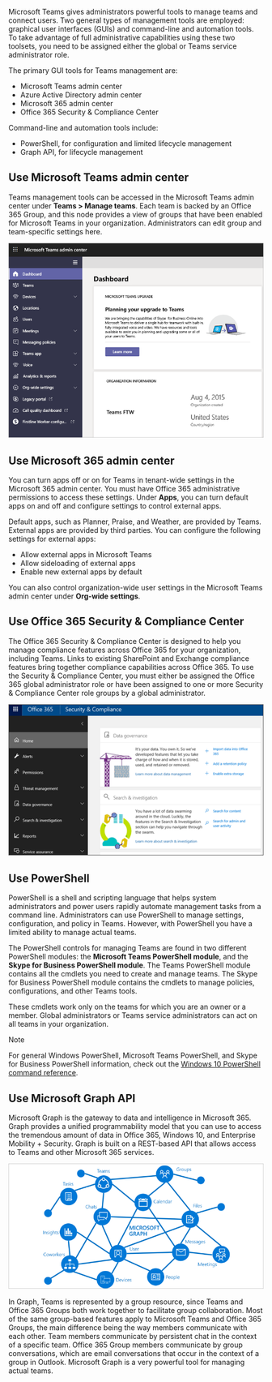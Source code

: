 Microsoft Teams gives administrators powerful tools to manage teams and connect users. Two general types of management tools are employed: graphical user interfaces (GUIs) and command-line and automation tools. To take advantage of full administrative capabilities using these two toolsets, you need to be assigned either the global or Teams service administrator role.

The primary GUI tools for Teams management are:

- Microsoft Teams admin center
- Azure Active Directory admin center
- Microsoft 365 admin center
- Office 365 Security & Compliance Center

Command-line and automation tools include:

- PowerShell, for configuration and limited lifecycle management
- Graph API, for lifecycle management

## Use Microsoft Teams admin center

Teams management tools can be accessed in the Microsoft Teams admin center under **Teams > Manage teams**. Each team is backed by an Office 365 Group, and this node provides a view of groups that have been enabled for Microsoft Teams in your organization. Administrators can edit group and team-specific settings here. 

![Microsoft Teams admin center](../media/management-teams-admin-center.png)

## Use Microsoft 365 admin center

You can turn apps off or on for Teams in tenant-wide settings in the Microsoft 365 admin center. You must have Office 365 administrative permissions to access these settings. Under **Apps**, you can turn default apps on and off and configure settings to control external apps.
 
Default apps, such as Planner, Praise, and Weather, are provided by Teams. External apps are provided by third parties. You can configure the following settings for external apps:

- Allow external apps in Microsoft Teams
- Allow sideloading of external apps
- Enable new external apps by default

You can also control organization-wide user settings in the Microsoft Teams admin center under **Org-wide settings**.

## Use Office 365 Security & Compliance Center

The Office 365 Security & Compliance Center is designed to help you manage compliance features across Office 365 for your organization, including Teams. Links to existing SharePoint and Exchange compliance features bring together compliance capabilities across Office 365. To use the Security & Compliance Center, you must either be assigned the Office 365 global administrator role or have been assigned to one or more Security & Compliance Center role groups by a global administrator.

![Office 365 Security & Compliance Center](../media/tools-security-compliance-center.png)

## Use PowerShell

PowerShell is a shell and scripting language that helps system administrators and power users rapidly automate management tasks from a command line.  Administrators can use PowerShell to manage settings, configuration, and policy in Teams. However, with PowerShell you have a limited ability to manage actual teams.

The PowerShell controls for managing Teams are found in two different PowerShell modules: the **Microsoft Teams PowerShell module**, and the **Skype for Business PowerShell module**. The Teams PowerShell module contains all the cmdlets you need to create and manage teams. The Skype for Business PowerShell module contains the cmdlets to manage policies, configurations, and other Teams tools.

These cmdlets work only on the teams for which you are an owner or a member. Global administrators or Teams service administrators can act on all teams in your organization.

> [!NOTE]
> For general Windows PowerShell, Microsoft Teams PowerShell, and Skype for Business PowerShell information, check out the [Windows 10 PowerShell command reference](/powershell/windows/get-started).

## Use Microsoft Graph API

Microsoft Graph is the gateway to data and intelligence in Microsoft 365. Graph provides a unified programmability model that you can use to access the tremendous amount of data in Office 365, Windows 10, and Enterprise Mobility + Security. Graph is built on a REST-based API that allows access to Teams and other Microsoft 365 services.

![Microsoft Graph API](../media/graph-api.png)

In Graph, Teams is represented by a group resource, since Teams and Office 365 Groups both work together to facilitate group collaboration. Most of the same group-based features apply to Microsoft Teams and Office 365 Groups, the main difference being the way members communicate with each other. Team members communicate by persistent chat in the context of a specific team. Office 365 Group members communicate by group conversations, which are email conversations that occur in the context of a group in Outlook. Microsoft Graph is a very powerful tool for managing actual teams.
